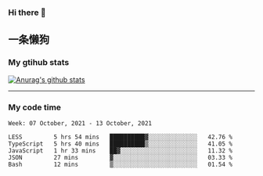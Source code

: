 ### Hi there 👋

## 一条懒狗
<!--
**kiss-me-quickly/kiss-me-quickly** is a ✨ _special_ ✨ repository because its `README.md` (this file) appears on your GitHub profile.

Here are some ideas to get you started:

- 🔭 I’m currently working on ...
- 🌱 I’m currently learning ...
- 👯 I’m looking to collaborate on ...
- 🤔 I’m looking for help with ...
- 💬 Ask me about ...
- 📫 How to reach me: ...
- 😄 Pronouns: ...
- ⚡ Fun fact: ...
-->


### My gtihub stats

[![Anurag's github stats](https://github-readme-stats.vercel.app/api?username=kiss-me-quickly)](https://github.com/anuraghazra/github-readme-stats)

***

### My code time

<!--START_SECTION:waka-->
```text
Week: 07 October, 2021 - 13 October, 2021

LESS         5 hrs 54 mins   ██████████▓░░░░░░░░░░░░░░   42.76 % 
TypeScript   5 hrs 40 mins   ██████████▒░░░░░░░░░░░░░░   41.05 % 
JavaScript   1 hr 33 mins    ██▓░░░░░░░░░░░░░░░░░░░░░░   11.32 % 
JSON         27 mins         ▓░░░░░░░░░░░░░░░░░░░░░░░░   03.33 % 
Bash         12 mins         ▒░░░░░░░░░░░░░░░░░░░░░░░░   01.54 % 
```
<!--END_SECTION:waka-->
